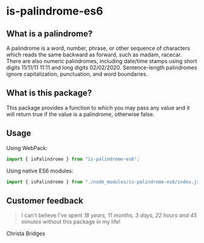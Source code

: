 # is-palindrome-es6

## What is a palindrome?
A palindrome is a word, number, phrase, or other sequence of characters which reads the same backward as forward, such as madam, racecar. There are also numeric palindromes, including date/time stamps using short digits 11/11/11 11:11 and long digits 02/02/2020. Sentence-length palindromes ignore capitalization, punctuation, and word boundaries.

## What is this package?

This package provides a function to which you may pass any value and it will return true if the value is a palindrome, otherwise false. 

## Usage

Using WebPack:

```js
import { isPalindrome } from "is-palindrome-es6";
```

Using native ES6 modules:

```js
import { isPalindrome } from "./node_modules/is-palindrome-es6/index.js";
```

## Customer feedback

> I can't believe I've spent _18 years, 11 months, 3 days, 22 hours and 45 minutes_ without this package in my life!

Christa Bridges
